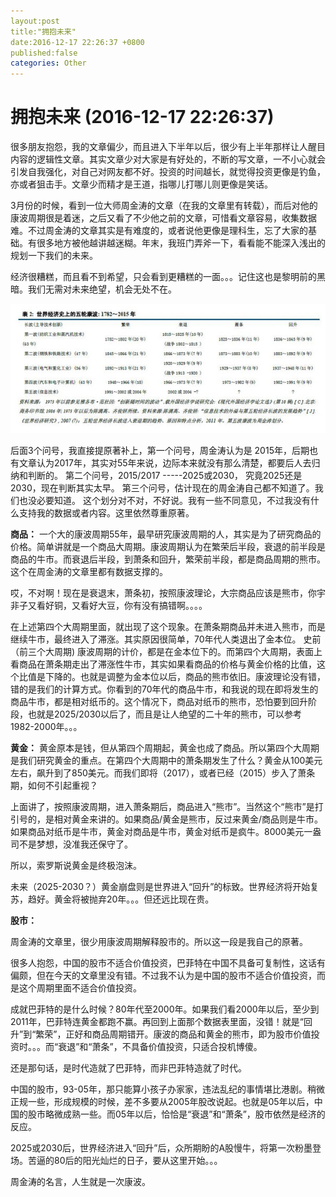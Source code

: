 ```yaml
---
layout:post
title:"拥抱未来"
date:2016-12-17 22:26:37 +0800
published:false
categories: Other
---
```

# 拥抱未来	(2016-12-17 22:26:37)

很多朋友抱怨，我的文章偏少，而且进入下半年以后，很少有上半年那样让人醒目内容的逻辑性文章。其实文章少对大家是有好处的，不断的写文章，一不小心就会引发自我强化，对自己对网友都不好。投资的时间越长，就觉得投资更像是钓鱼，亦或者狙击手。文章少而精才是王道，指哪儿打哪儿则更像是笑话。

3月份的时候，看到一位大师周金涛的文章（在我的文章里有转载），而后对他的康波周期很是着迷，之后又看了不少他之前的文章，可惜看文章容易，收集数据难。不过周金涛的文章其实是有难度的，或者说他更像是理科生，忘了大家的基础。有很多地方被他越讲越迷糊。年末，我班门弄斧一下，看看能不能深入浅出的规划一下我们的未来。

经济很糟糕，而且看不到希望，只会看到更糟糕的一面。。。记住这也是黎明前的黑暗。我们无需对未来绝望，机会无处不在。

![康波周期](../imgs/kangbo.png)

后面3个问号，我直接提原著补上，第一个问号，周金涛认为是 2015年，后期也有文章认为2017年，其实对55年来说，边际本来就没有那么清楚，都要后人去归纳和判断的。
第二个问号，2015/2017 -----2025或2030， 究竟2025还是2030，现在判断其实太早。
第三个问号，估计现在的周金涛自己都不知道了。我们也没必要知道。
这个划分对不对，不好说。我有一些不同意见，不过我没有什么支持我的数据或者内容。这里依然尊重原著。

**商品：**
一个大的康波周期55年，最早研究康波周期的人，其实是为了研究商品的价格。简单讲就是一个商品大周期。康波周期认为在繁荣后半段，衰退的前半段是商品的牛市。而衰退后半段，到萧条和回升，繁荣前半段，都是商品周期的熊市。这个在周金涛的文章里都有数据支撑的。

哎，不对啊！现在是衰退末，萧条初，按照康波理论，大宗商品应该是熊市，你宇非子又看好铜，又看好大豆，你有没有搞错啊。。。。

在上述第四个大周期里面，就出现了这个现象。在萧条期商品并未进入熊市，而是继续牛市，最终进入了滞涨。其实原因很简单，70年代人类退出了金本位。 史前（前三个大周期) 康波周期的计价，都是在金本位下的。而第四个大周期，表面上看商品在萧条期走出了滞涨性牛市，其实如果看商品的价格与黄金价格的比值，这个比值是下降的。也就是调整为金本位以后，商品的熊市依旧。康波理论没有错，错的是我们的计算方式。你看到的70年代的商品牛市，和我说的现在即将发生的商品牛市，都是相对纸币的。这个情况下，商品对纸币的熊市，恐怕要到回升阶段，也就是2025/2030以后了，而且是让人绝望的二十年的熊市，可以参考1982-2000年。。。

**黄金：**
黄金原本是钱，但从第四个周期起，黄金也成了商品。所以第四个大周期是我们研究黄金的重点。在第四个大周期中的萧条期发生了什么？黄金从100美元左右，飙升到了850美元。而我们即将（2017），或者已经（2015）步入了萧条期，如何不引起重视？

上面讲了，按照康波周期，进入萧条期后，商品进入“熊市”。当然这个“熊市”是打引号的，是相对黄金来讲的。如果商品/黄金是熊市，反过来黄金/商品则是牛市。 如果商品对纸币是牛市，黄金对商品是牛市，黄金对纸币是疯牛。8000美元一盎司不是梦想，没准我还保守了。

所以，索罗斯说黄金是终极泡沫。

未来（2025-2030？）黄金崩盘则是世界进入“回升”的标致。世界经济将开始复苏，趋好。黄金将被抛弃20年。。。但还远比现在贵。


**股市：**

周金涛的文章里，很少用康波周期解释股市的。所以这一段是我自己的原著。

很多人抱怨，中国的股市不适合价值投资，巴菲特在中国不具备可复制性，这话有偏颇，但在今天的文章里没有错。不过我不认为是中国的股市不适合价值投资，而是这个周期里面不适合价值投资。

成就巴菲特的是什么时候？80年代至2000年。如果我们看2000年以后，至少到2011年，巴菲特连黄金都跑不赢。再回到上面那个数据表里面，没错！就是“回升”到“繁荣”，正好和商品周期错开。康波的商品和黄金的熊市，即为股市价值投资时。。。而“衰退”和“萧条”，不具备价值投资，只适合投机博傻。

还是那句话，是时代造就了巴菲特，而非巴菲特造就了时代。

中国的股市，93-05年，那只能算小孩子办家家，违法乱纪的事情堪比港剧。稍微正规一些，形成规模的时候，差不多要从2005年股改说起。也就是05年以后，中国的股市略微成熟一些。而05年以后，恰恰是“衰退”和“萧条”，股市依然是经济的反应。

2025或2030后，世界经济进入“回升”后，众所期盼的A股慢牛，将第一次粉墨登场。苦逼的80后的阳光灿烂的日子，要从这里开始。。。


周金涛的名言，人生就是一次康波。